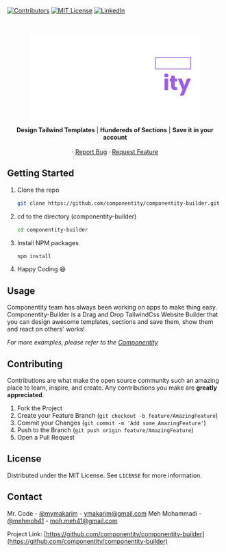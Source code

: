 [![Contributors][contributors-shield]][contributors-url]
[![MIT License][license-shield]][license-url]
[![LinkedIn][linkedin-shield]][linkedin-url]

<!-- PROJECT LOGO -->
<br />
<p align="center">
  <a href="https://componentity.com">
    <img src="./public/logo.png" alt="Logo componentity" height="200">
  </a>

  <p align="center">
    <b>Design Tailwind Templates</b> | <b>Hundereds of Sections</b> | <b>Save it in your account</b>
    <br />
    <br />
    ·
    <a href="https://github.com/componentity/componentity-builder/issues">Report Bug</a>
    ·
    <a href="https://github.com/componentity/componentity-builder/issues">Request Feature</a>
  </p>
</p>

<!-- GETTING STARTED -->

## Getting Started

1. Clone the repo
   ```sh
   git clone https://github.com/componentity/componentity-builder.git
   ```
2. cd to the directory (componentity-builder)
   ```sh
   cd componentity-builder
   ```
3. Install NPM packages
   ```sh
   npm install
   ```
4. Happy Coding :smile:
<!-- USAGE EXAMPLES -->

## Usage

Componentity team has always been working on apps to make thing easy.
Componentity-Builder is a Drag and Drop TailwindCss Website Builder that you can design awesome templates, sections and save them, show them and react on others' works!

_For more examples, please refer to the [Componentity](https://componentity.com)_

<!-- CONTRIBUTING -->

## Contributing

Contributions are what make the open source community such an amazing place to learn, inspire, and create. Any contributions you make are **greatly appreciated**.

1. Fork the Project
2. Create your Feature Branch (`git checkout -b feature/AmazingFeature`)
3. Commit your Changes (`git commit -m 'Add some AmazingFeature'`)
4. Push to the Branch (`git push origin feature/AmazingFeature`)
5. Open a Pull Request

<!-- LICENSE -->

## License

Distributed under the MIT License. See `LICENSE` for more information.

<!-- CONTACT -->

## Contact

Mr. Code - [@mymakarim](https://twitter.com/mymakarim) - ymakarim@gmail.com
Meh Mohammadi - [@mehmoh41](https://github.com/mehmoh41) - moh.meh41@gmail.com

Project Link: [https://github.com/componentity/componentity-builder](https://github.com/componentity/componentity-builder)

<!-- MARKDOWN LINKS & IMAGES -->
<!-- https://www.markdownguide.org/basic-syntax/#reference-style-links -->

[contributors-shield]: https://img.shields.io/badge/contributers-2-green.svg?style=for-the-badge
[contributors-url]: https://github.com/componentity/componentity-builder/graphs/contributors
[license-shield]: https://img.shields.io/badge/license-MIT-green.svg?style=for-the-badge
[license-url]: https://github.com/componentity/componentity-builder/blob/master/LICENSE.txt
[linkedin-shield]: https://img.shields.io/badge/-LinkedIn-black.svg?style=for-the-badge&logo=linkedin&colorB=555
[linkedin-url]: https://linkedin.com/in/mymakarim
